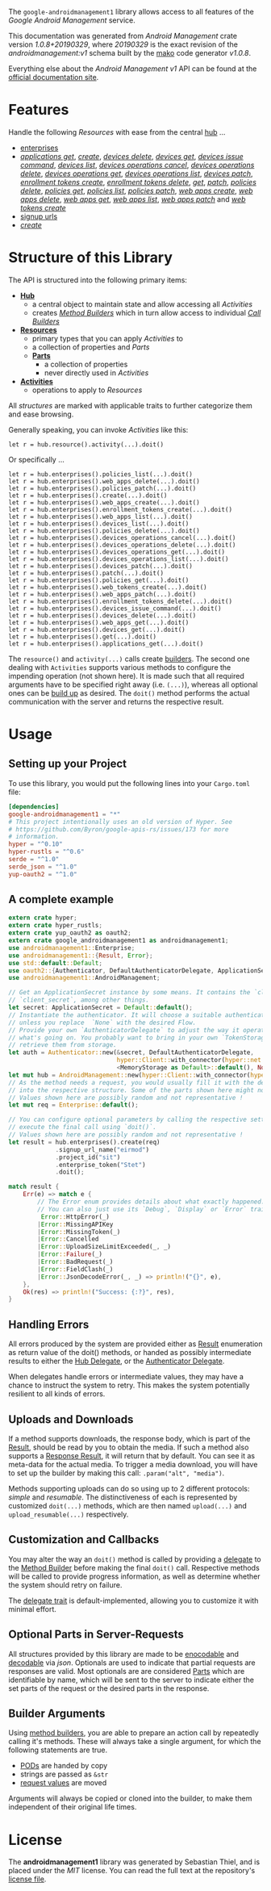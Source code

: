 <!---
DO NOT EDIT !
This file was generated automatically from 'src/mako/api/README.md.mako'
DO NOT EDIT !
-->
The `google-androidmanagement1` library allows access to all features of the *Google Android Management* service.

This documentation was generated from *Android Management* crate version *1.0.8+20190329*, where *20190329* is the exact revision of the *androidmanagement:v1* schema built by the [mako](http://www.makotemplates.org/) code generator *v1.0.8*.

Everything else about the *Android Management* *v1* API can be found at the
[official documentation site](https://developers.google.com/android/management).
# Features

Handle the following *Resources* with ease from the central [hub](https://docs.rs/google-androidmanagement1/1.0.8+20190329/google_androidmanagement1/struct.AndroidManagement.html) ... 

* [enterprises](https://docs.rs/google-androidmanagement1/1.0.8+20190329/google_androidmanagement1/struct.Enterprise.html)
 * [*applications get*](https://docs.rs/google-androidmanagement1/1.0.8+20190329/google_androidmanagement1/struct.EnterpriseApplicationGetCall.html), [*create*](https://docs.rs/google-androidmanagement1/1.0.8+20190329/google_androidmanagement1/struct.EnterpriseCreateCall.html), [*devices delete*](https://docs.rs/google-androidmanagement1/1.0.8+20190329/google_androidmanagement1/struct.EnterpriseDeviceDeleteCall.html), [*devices get*](https://docs.rs/google-androidmanagement1/1.0.8+20190329/google_androidmanagement1/struct.EnterpriseDeviceGetCall.html), [*devices issue command*](https://docs.rs/google-androidmanagement1/1.0.8+20190329/google_androidmanagement1/struct.EnterpriseDeviceIssueCommandCall.html), [*devices list*](https://docs.rs/google-androidmanagement1/1.0.8+20190329/google_androidmanagement1/struct.EnterpriseDeviceListCall.html), [*devices operations cancel*](https://docs.rs/google-androidmanagement1/1.0.8+20190329/google_androidmanagement1/struct.EnterpriseDeviceOperationCancelCall.html), [*devices operations delete*](https://docs.rs/google-androidmanagement1/1.0.8+20190329/google_androidmanagement1/struct.EnterpriseDeviceOperationDeleteCall.html), [*devices operations get*](https://docs.rs/google-androidmanagement1/1.0.8+20190329/google_androidmanagement1/struct.EnterpriseDeviceOperationGetCall.html), [*devices operations list*](https://docs.rs/google-androidmanagement1/1.0.8+20190329/google_androidmanagement1/struct.EnterpriseDeviceOperationListCall.html), [*devices patch*](https://docs.rs/google-androidmanagement1/1.0.8+20190329/google_androidmanagement1/struct.EnterpriseDevicePatchCall.html), [*enrollment tokens create*](https://docs.rs/google-androidmanagement1/1.0.8+20190329/google_androidmanagement1/struct.EnterpriseEnrollmentTokenCreateCall.html), [*enrollment tokens delete*](https://docs.rs/google-androidmanagement1/1.0.8+20190329/google_androidmanagement1/struct.EnterpriseEnrollmentTokenDeleteCall.html), [*get*](https://docs.rs/google-androidmanagement1/1.0.8+20190329/google_androidmanagement1/struct.EnterpriseGetCall.html), [*patch*](https://docs.rs/google-androidmanagement1/1.0.8+20190329/google_androidmanagement1/struct.EnterprisePatchCall.html), [*policies delete*](https://docs.rs/google-androidmanagement1/1.0.8+20190329/google_androidmanagement1/struct.EnterprisePolicyDeleteCall.html), [*policies get*](https://docs.rs/google-androidmanagement1/1.0.8+20190329/google_androidmanagement1/struct.EnterprisePolicyGetCall.html), [*policies list*](https://docs.rs/google-androidmanagement1/1.0.8+20190329/google_androidmanagement1/struct.EnterprisePolicyListCall.html), [*policies patch*](https://docs.rs/google-androidmanagement1/1.0.8+20190329/google_androidmanagement1/struct.EnterprisePolicyPatchCall.html), [*web apps create*](https://docs.rs/google-androidmanagement1/1.0.8+20190329/google_androidmanagement1/struct.EnterpriseWebAppCreateCall.html), [*web apps delete*](https://docs.rs/google-androidmanagement1/1.0.8+20190329/google_androidmanagement1/struct.EnterpriseWebAppDeleteCall.html), [*web apps get*](https://docs.rs/google-androidmanagement1/1.0.8+20190329/google_androidmanagement1/struct.EnterpriseWebAppGetCall.html), [*web apps list*](https://docs.rs/google-androidmanagement1/1.0.8+20190329/google_androidmanagement1/struct.EnterpriseWebAppListCall.html), [*web apps patch*](https://docs.rs/google-androidmanagement1/1.0.8+20190329/google_androidmanagement1/struct.EnterpriseWebAppPatchCall.html) and [*web tokens create*](https://docs.rs/google-androidmanagement1/1.0.8+20190329/google_androidmanagement1/struct.EnterpriseWebTokenCreateCall.html)
* [signup urls](https://docs.rs/google-androidmanagement1/1.0.8+20190329/google_androidmanagement1/struct.SignupUrl.html)
 * [*create*](https://docs.rs/google-androidmanagement1/1.0.8+20190329/google_androidmanagement1/struct.SignupUrlCreateCall.html)




# Structure of this Library

The API is structured into the following primary items:

* **[Hub](https://docs.rs/google-androidmanagement1/1.0.8+20190329/google_androidmanagement1/struct.AndroidManagement.html)**
    * a central object to maintain state and allow accessing all *Activities*
    * creates [*Method Builders*](https://docs.rs/google-androidmanagement1/1.0.8+20190329/google_androidmanagement1/trait.MethodsBuilder.html) which in turn
      allow access to individual [*Call Builders*](https://docs.rs/google-androidmanagement1/1.0.8+20190329/google_androidmanagement1/trait.CallBuilder.html)
* **[Resources](https://docs.rs/google-androidmanagement1/1.0.8+20190329/google_androidmanagement1/trait.Resource.html)**
    * primary types that you can apply *Activities* to
    * a collection of properties and *Parts*
    * **[Parts](https://docs.rs/google-androidmanagement1/1.0.8+20190329/google_androidmanagement1/trait.Part.html)**
        * a collection of properties
        * never directly used in *Activities*
* **[Activities](https://docs.rs/google-androidmanagement1/1.0.8+20190329/google_androidmanagement1/trait.CallBuilder.html)**
    * operations to apply to *Resources*

All *structures* are marked with applicable traits to further categorize them and ease browsing.

Generally speaking, you can invoke *Activities* like this:

```Rust,ignore
let r = hub.resource().activity(...).doit()
```

Or specifically ...

```ignore
let r = hub.enterprises().policies_list(...).doit()
let r = hub.enterprises().web_apps_delete(...).doit()
let r = hub.enterprises().policies_patch(...).doit()
let r = hub.enterprises().create(...).doit()
let r = hub.enterprises().web_apps_create(...).doit()
let r = hub.enterprises().enrollment_tokens_create(...).doit()
let r = hub.enterprises().web_apps_list(...).doit()
let r = hub.enterprises().devices_list(...).doit()
let r = hub.enterprises().policies_delete(...).doit()
let r = hub.enterprises().devices_operations_cancel(...).doit()
let r = hub.enterprises().devices_operations_delete(...).doit()
let r = hub.enterprises().devices_operations_get(...).doit()
let r = hub.enterprises().devices_operations_list(...).doit()
let r = hub.enterprises().devices_patch(...).doit()
let r = hub.enterprises().patch(...).doit()
let r = hub.enterprises().policies_get(...).doit()
let r = hub.enterprises().web_tokens_create(...).doit()
let r = hub.enterprises().web_apps_patch(...).doit()
let r = hub.enterprises().enrollment_tokens_delete(...).doit()
let r = hub.enterprises().devices_issue_command(...).doit()
let r = hub.enterprises().devices_delete(...).doit()
let r = hub.enterprises().web_apps_get(...).doit()
let r = hub.enterprises().devices_get(...).doit()
let r = hub.enterprises().get(...).doit()
let r = hub.enterprises().applications_get(...).doit()
```

The `resource()` and `activity(...)` calls create [builders][builder-pattern]. The second one dealing with `Activities` 
supports various methods to configure the impending operation (not shown here). It is made such that all required arguments have to be 
specified right away (i.e. `(...)`), whereas all optional ones can be [build up][builder-pattern] as desired.
The `doit()` method performs the actual communication with the server and returns the respective result.

# Usage

## Setting up your Project

To use this library, you would put the following lines into your `Cargo.toml` file:

```toml
[dependencies]
google-androidmanagement1 = "*"
# This project intentionally uses an old version of Hyper. See
# https://github.com/Byron/google-apis-rs/issues/173 for more
# information.
hyper = "^0.10"
hyper-rustls = "^0.6"
serde = "^1.0"
serde_json = "^1.0"
yup-oauth2 = "^1.0"
```

## A complete example

```Rust
extern crate hyper;
extern crate hyper_rustls;
extern crate yup_oauth2 as oauth2;
extern crate google_androidmanagement1 as androidmanagement1;
use androidmanagement1::Enterprise;
use androidmanagement1::{Result, Error};
use std::default::Default;
use oauth2::{Authenticator, DefaultAuthenticatorDelegate, ApplicationSecret, MemoryStorage};
use androidmanagement1::AndroidManagement;

// Get an ApplicationSecret instance by some means. It contains the `client_id` and 
// `client_secret`, among other things.
let secret: ApplicationSecret = Default::default();
// Instantiate the authenticator. It will choose a suitable authentication flow for you, 
// unless you replace  `None` with the desired Flow.
// Provide your own `AuthenticatorDelegate` to adjust the way it operates and get feedback about 
// what's going on. You probably want to bring in your own `TokenStorage` to persist tokens and
// retrieve them from storage.
let auth = Authenticator::new(&secret, DefaultAuthenticatorDelegate,
                              hyper::Client::with_connector(hyper::net::HttpsConnector::new(hyper_rustls::TlsClient::new())),
                              <MemoryStorage as Default>::default(), None);
let mut hub = AndroidManagement::new(hyper::Client::with_connector(hyper::net::HttpsConnector::new(hyper_rustls::TlsClient::new())), auth);
// As the method needs a request, you would usually fill it with the desired information
// into the respective structure. Some of the parts shown here might not be applicable !
// Values shown here are possibly random and not representative !
let mut req = Enterprise::default();

// You can configure optional parameters by calling the respective setters at will, and
// execute the final call using `doit()`.
// Values shown here are possibly random and not representative !
let result = hub.enterprises().create(req)
             .signup_url_name("eirmod")
             .project_id("sit")
             .enterprise_token("Stet")
             .doit();

match result {
    Err(e) => match e {
        // The Error enum provides details about what exactly happened.
        // You can also just use its `Debug`, `Display` or `Error` traits
         Error::HttpError(_)
        |Error::MissingAPIKey
        |Error::MissingToken(_)
        |Error::Cancelled
        |Error::UploadSizeLimitExceeded(_, _)
        |Error::Failure(_)
        |Error::BadRequest(_)
        |Error::FieldClash(_)
        |Error::JsonDecodeError(_, _) => println!("{}", e),
    },
    Ok(res) => println!("Success: {:?}", res),
}

```
## Handling Errors

All errors produced by the system are provided either as [Result](https://docs.rs/google-androidmanagement1/1.0.8+20190329/google_androidmanagement1/enum.Result.html) enumeration as return value of 
the doit() methods, or handed as possibly intermediate results to either the 
[Hub Delegate](https://docs.rs/google-androidmanagement1/1.0.8+20190329/google_androidmanagement1/trait.Delegate.html), or the [Authenticator Delegate](https://docs.rs/yup-oauth2/*/yup_oauth2/trait.AuthenticatorDelegate.html).

When delegates handle errors or intermediate values, they may have a chance to instruct the system to retry. This 
makes the system potentially resilient to all kinds of errors.

## Uploads and Downloads
If a method supports downloads, the response body, which is part of the [Result](https://docs.rs/google-androidmanagement1/1.0.8+20190329/google_androidmanagement1/enum.Result.html), should be
read by you to obtain the media.
If such a method also supports a [Response Result](https://docs.rs/google-androidmanagement1/1.0.8+20190329/google_androidmanagement1/trait.ResponseResult.html), it will return that by default.
You can see it as meta-data for the actual media. To trigger a media download, you will have to set up the builder by making
this call: `.param("alt", "media")`.

Methods supporting uploads can do so using up to 2 different protocols: 
*simple* and *resumable*. The distinctiveness of each is represented by customized 
`doit(...)` methods, which are then named `upload(...)` and `upload_resumable(...)` respectively.

## Customization and Callbacks

You may alter the way an `doit()` method is called by providing a [delegate](https://docs.rs/google-androidmanagement1/1.0.8+20190329/google_androidmanagement1/trait.Delegate.html) to the 
[Method Builder](https://docs.rs/google-androidmanagement1/1.0.8+20190329/google_androidmanagement1/trait.CallBuilder.html) before making the final `doit()` call. 
Respective methods will be called to provide progress information, as well as determine whether the system should 
retry on failure.

The [delegate trait](https://docs.rs/google-androidmanagement1/1.0.8+20190329/google_androidmanagement1/trait.Delegate.html) is default-implemented, allowing you to customize it with minimal effort.

## Optional Parts in Server-Requests

All structures provided by this library are made to be [enocodable](https://docs.rs/google-androidmanagement1/1.0.8+20190329/google_androidmanagement1/trait.RequestValue.html) and 
[decodable](https://docs.rs/google-androidmanagement1/1.0.8+20190329/google_androidmanagement1/trait.ResponseResult.html) via *json*. Optionals are used to indicate that partial requests are responses 
are valid.
Most optionals are are considered [Parts](https://docs.rs/google-androidmanagement1/1.0.8+20190329/google_androidmanagement1/trait.Part.html) which are identifiable by name, which will be sent to 
the server to indicate either the set parts of the request or the desired parts in the response.

## Builder Arguments

Using [method builders](https://docs.rs/google-androidmanagement1/1.0.8+20190329/google_androidmanagement1/trait.CallBuilder.html), you are able to prepare an action call by repeatedly calling it's methods.
These will always take a single argument, for which the following statements are true.

* [PODs][wiki-pod] are handed by copy
* strings are passed as `&str`
* [request values](https://docs.rs/google-androidmanagement1/1.0.8+20190329/google_androidmanagement1/trait.RequestValue.html) are moved

Arguments will always be copied or cloned into the builder, to make them independent of their original life times.

[wiki-pod]: http://en.wikipedia.org/wiki/Plain_old_data_structure
[builder-pattern]: http://en.wikipedia.org/wiki/Builder_pattern
[google-go-api]: https://github.com/google/google-api-go-client

# License
The **androidmanagement1** library was generated by Sebastian Thiel, and is placed 
under the *MIT* license.
You can read the full text at the repository's [license file][repo-license].

[repo-license]: https://github.com/Byron/google-apis-rsblob/master/LICENSE.md
